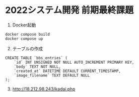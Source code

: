 # 2022システム開発 前期最終課題
1. Docker起動<br>
```
docker compose build
docker compose up
```
2. テーブルの作成<br>
```
CREATE TABLE `bbs_entries` (
    `id` INT UNSIGNED NOT NULL AUTO_INCREMENT PRIMARY KEY,
    `body` TEXT NOT NULL,
    `created_at` DATETIME DEFAULT CURRENT_TIMESTAMP,
    `image_filename` TEXT DEFAULT NULL
);
```

3. <a href="http://18.212.98.243/kadai.php">http://18.212.98.243/kadai.php</a>
